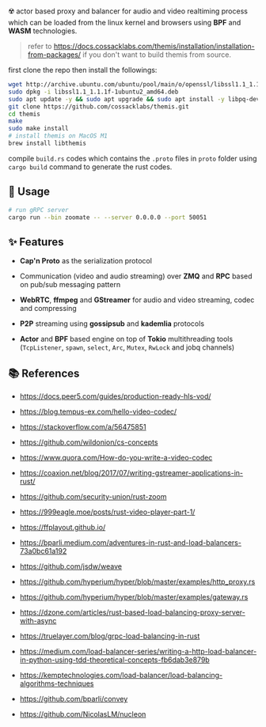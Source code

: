 

☢️ actor based proxy and balancer for audio and video realtiming process which can be loaded from the linux kernel and browsers using **BPF** and **WASM** technologies.

> refer to https://docs.cossacklabs.com/themis/installation/installation-from-packages/ if you don't want to build themis from source.

first clone the repo then install the followings:

```bash
wget http://archive.ubuntu.com/ubuntu/pool/main/o/openssl/libssl1.1_1.1.1f-1ubuntu2_amd64.deb
sudo dpkg -i libssl1.1_1.1.1f-1ubuntu2_amd64.deb
sudo apt update -y && sudo apt upgrade && sudo apt install -y libpq-dev pkg-config build-essential libudev-dev libssl-dev librust-openssl-dev
git clone https://github.com/cossacklabs/themis.git
cd themis
make
sudo make install
# install themis on MacOS M1
brew install libthemis
```

compile `build.rs` codes which contains the `.proto` files in `proto` folder using ```cargo build``` command to generate the rust codes.

## 🥙 Usage

```bash
# run gRPC server
cargo run --bin zoomate -- --server 0.0.0.0 --port 50051
```

## ✨ Features

* **Cap'n Proto** as the serialization protocol

* Communication (video and audio streaming) over **ZMQ** and **RPC** based on pub/sub messaging pattern 
 
* **WebRTC**, **ffmpeg** and **GStreamer** for audio and video streaming, codec and compressing

* **P2P** streaming using **gossipsub** and **kademlia** protocols

* **Actor** and **BPF** based engine on top of **Tokio** multithreading tools (`TcpListener`, `spawn`, `select`, `Arc`, `Mutex`, `RwLock` and jobq channels)

## 📚 References
  
* https://docs.peer5.com/guides/production-ready-hls-vod/

* https://blog.tempus-ex.com/hello-video-codec/

* https://stackoverflow.com/a/56475851

* https://github.com/wildonion/cs-concepts

* https://www.quora.com/How-do-you-write-a-video-codec

* https://coaxion.net/blog/2017/07/writing-gstreamer-applications-in-rust/

* https://github.com/security-union/rust-zoom

* https://999eagle.moe/posts/rust-video-player-part-1/

* https://ffplayout.github.io/

* https://bparli.medium.com/adventures-in-rust-and-load-balancers-73a0bc61a192

* https://github.com/jsdw/weave

* https://github.com/hyperium/hyper/blob/master/examples/http_proxy.rs

* https://github.com/hyperium/hyper/blob/master/examples/gateway.rs

* https://dzone.com/articles/rust-based-load-balancing-proxy-server-with-async

* https://truelayer.com/blog/grpc-load-balancing-in-rust

* https://medium.com/load-balancer-series/writing-a-http-load-balancer-in-python-using-tdd-theoretical-concepts-fb6dab3e879b

* https://kemptechnologies.com/load-balancer/load-balancing-algorithms-techniques

* https://github.com/bparli/convey

* https://github.com/NicolasLM/nucleon